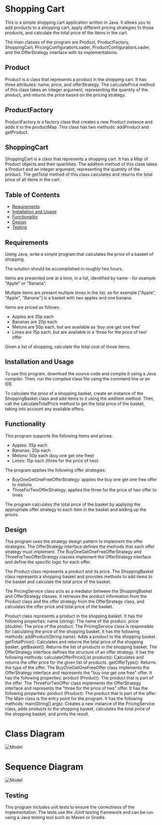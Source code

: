 # Shopping Cart

This is a simple shopping cart application written in Java. It allows you to add products to a shopping cart, apply different pricing strategies to those products, and calculate the total price of the items in the cart.

The main classes of the program are Product, ProductFactory, ShoppingCart, PricingConfigurationLoader, ProductConfigurationLoader, and the OfferStrategy interface with its implementations.

## Product
Product is a class that represents a product in the shopping cart. It has three attributes: name, price, and offerStrategy. The calculatePrice method of this class takes an integer argument, representing the quantity of the product, and returns the price based on the pricing strategy.

## ProductFactory
ProductFactory is a factory class that creates a new Product instance and adds it to the productMap. This class has two methods: addProduct and getProduct.

## ShoppingCart
ShoppingCart is a class that represents a shopping cart. It has a Map of Product objects and their quantities. The addItem method of this class takes a Product and an integer argument, representing the quantity of the product. The getTotal method of this class calculates and returns the total price of all items in the cart.


## Table of Contents
- [Requirements](#requirements)
- [Installation and Usage](#installation-and-usage)
- [Functionality](#functionality)
- [Design](#design)
- [Testing](#testing)

## Requirements
Using Java, write a simple program that calculates the price of a basket of shopping.

The solution should be accomplished in roughly two hours.

Items are presented one at a time, in a list, identified by name - for example "Apple" or "Banana".

Multiple items are present multiple times in the list, so for example ["Apple", "Apple", "Banana"] is a basket with two apples and one banana.

Items are priced as follows:

- Apples are 35p each
- Bananas are 20p each
- Melons are 50p each, but are available as ‘buy one get one free’
- Limes are 15p each, but are available in a ‘three for the price of two’ offer

Given a list of shopping, calculate the total cost of those items.

## Installation and Usage
To use this program, download the source code and compile it using a Java compiler. Then, run the compiled class file using the command line or an IDE.

To calculate the price of a shopping basket, create an instance of the ShoppingBasket class and add items to it using the addItem method. Then, call the calculateTotalPrice method to get the total price of the basket, taking into account any available offers.

## Functionality
This program supports the following items and prices:
- Apples: 35p each
- Bananas: 20p each
- Melons: 50p each (buy one get one free)
- Limes: 15p each (three for the price of two)

The program applies the following offer strategies:
- BuyOneGetOneFreeOfferStrategy: applies the buy one get one free offer to melons
- ThreeForTwoOfferStrategy: applies the three for the price of two offer to limes

The program calculates the total price of the basket by applying the appropriate offer strategy to each item in the basket and adding up the prices.

## Design
This program uses the strategy design pattern to implement the offer strategies. The OfferStrategy interface defines the methods that each offer strategy must implement. The BuyOneGetOneFreeOfferStrategy and ThreeForTwoOfferStrategy classes implement the OfferStrategy interface and define the specific logic for each offer.

The Product class represents a product and its price. The ShoppingBasket class represents a shopping basket and provides methods to add items to the basket and calculate the total price of the basket.

The PricingService class acts as a mediator between the ShoppingBasket and OfferStrategy classes. It retrieves the product information from the Product class and the offer strategy from the OfferStrategy class, and calculates the offer price and total price of the basket.

Product class represents a product in the shopping basket. It has the following properties:
name (string): The name of the product.
price (double): The price of the product.
The PricingService class is responsible for calculating the price of the shopping basket. It has the following methods:
addProduct(String name): Adds a product to the shopping basket.
getTotalPrice(): Calculates and returns the total price of the shopping basket.
getBasket(): Returns the list of products in the shopping basket.
The OfferStrategy interface defines the structure of an offer strategy. It has the following methods:
calculateOfferPrice(List<Product> products): Calculates and returns the offer price for the given list of products.
getOfferType(): Returns the type of the offer.
The BuyOneGetOneFreeOffer class implements the OfferStrategy interface and represents the "buy one get one free" offer. It has the following properties:
product (Product): The product that is part of the offer.
The ThreeForTwoOffer class implements the OfferStrategy interface and represents the "three for the price of two" offer. It has the following properties:
product (Product): The product that is part of the offer.
The Main class is the entry point for the program. It has the following methods:
main(String[] args): Creates a new instance of the PricingService class, adds products to the shopping basket, calculates the total price of the shopping basket, and prints the result.

# Class Diagram

![Model](https://github.com/tibcogeek/ShoppingCart/blob/master/ClassDiagram.PNG)


# Sequence Diagram

![Model](https://github.com/tibcogeek/ShoppingCart/blob/master/SequenceDiagram.png)

## Testing
This program includes unit tests to ensure the correctness of the implementation. The tests use the JUnit testing framework and can be run using a Java testing tool such as Maven or Gradle.






